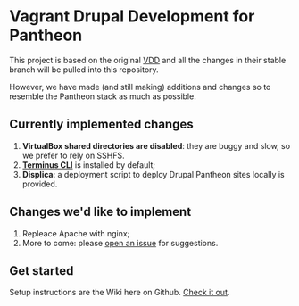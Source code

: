 # Vagrant Drupal Development for Pantheon

This project is based on the original [VDD](https://www.drupal.org/project/vdd) and all the changes in their stable branch will be pulled into this repository. 

However, we have made (and still making) additions and changes so to resemble the Pantheon stack as much as possible. 

## Currently implemented changes

1. **VirtualBox shared directories are disabled**: they are buggy and slow, so we prefer to rely on SSHFS.
2. **[Terminus CLI](https://github.com/pantheon-systems/cli)** is installed by default;
3. **Displica**: a deployment script to deploy Drupal Pantheon sites locally is provided.

## Changes we'd like to implement

1. Repleace Apache with nginx;
2. More to come: please [open an issue](https://github.com/artetecha/vdd-pantheon/issues) for suggestions.

## Get started

Setup instructions are the Wiki here on Github. [Check it out](https://github.com/artetecha/vdd-pantheon/wiki).
